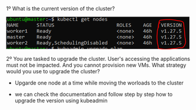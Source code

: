 1º What is the current version of the cluster?

![Alt Text](/00-images/clusterMaintenance/upgrade11.PNG)

2º You are tasked to upgrade the cluster. User's accessing the applications must not be impacted. And you cannot provision new VMs. What strategy would you use to upgrade the cluster?

- Upgarde one node at a time while moving the worloads to the cluster

- we can check the documentation and follow step by step how to upgrade the version using kubeadmin 